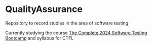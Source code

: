 # QualityAssurance
Repository to record studies in the area of ​​software testing


Currently studying the course [The Complete 2024 Software Testing Bootcamp](https://www.udemy.com/course/testerbootcamp) and syllabus for CTFL
